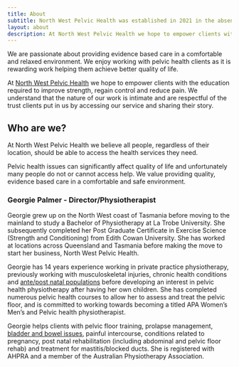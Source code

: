 ```yaml
---
title: About
subtitle: North West Pelvic Health was established in 2021 in the absence of a dedicated pelvic health physiotherapy clinic in the region.
layout: about
description: At North West Pelvic Health we hope to empower clients with the education required to improve strength, regain control and reduce pain. We understand that the nature of our work is intimate and are respectful of the trust clients put in us by accessing our service and sharing their story.
---
```


We are passionate about providing evidence based care in a comfortable and relaxed environment. We enjoy working with pelvic health clients as it is rewarding work helping them achieve better quality of life.

At [North West Pelvic Health](https://northwestpelvic.health) we hope to empower clients with the education required to improve strength, regain control and reduce pain. We understand that the nature of our work is intimate and are respectful of the trust clients put in us by accessing our service and sharing their story.

## Who are we?

At North West Pelvic Health we believe all people, regardless of their location, should be able to access the health services they need.

Pelvic health issues can significantly affect quality of life and unfortunately many people do not or cannot access help. We value providing quality, evidence based care in a comfortable and safe environment.

### Georgie Palmer - Director/Physiotherapist

Georgie grew up on the North West coast of Tasmania before moving to the mainland to study a Bachelor of Physiotherapy at La Trobe University. She subsequently completed her Post Graduate Certificate in Exercise Science (Strength and Conditioning) from Edith Cowan University. She has worked at locations across Queensland and Tasmania before making the move to start her business, North West Pelvic Health.

Georgie has 14 years experience working in private practice physiotherapy, previously working with musculoskeletal injuries, chronic health conditions and [ante/post natal populations](/services/post-natal-checks/) before developing an interest in pelvic health physiotherapy after having her own children. She has completed numerous pelvic health courses to allow her to assess and treat the pelvic floor, and is committed to working towards becoming a titled APA Women’s Men’s and Pelvic health physiotherapist.

Georgie helps clients with pelvic floor training, prolapse management, [bladder and bowel issues](/services/bladder-and-bowel/), painful intercourse, conditions related to pregnancy, post natal rehabilitation (including abdominal and pelvic floor rehab) and treatment for mastitis/blocked ducts. She is registered with AHPRA and a member of the Australian Physiotherapy Association.
